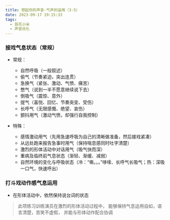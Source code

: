 ```yaml
---
title: 想起你的声音-气声的运用（3-5）
date: 2023-09-17 19:15:33
tags:
  - 苔花小米
  - 声音优化
---
```


### 接戏气息状态（常规）

- 常规：
  - 自然呼吸（一般叙述）
  - 偷气（节奏紧迫，突出连贯）
  - 急换气（紧张、激动、气愤、痛苦）
  - 憋气（说到一半不愿意继续说下去）
  - 倒吸气（震惊、意外）
  - 提气（喜悦、回忆、节奏突变、受伤）
  - 长呼气（无限感慨、绝望、哀伤）
  - 颤抖用气（激动气愤，却强行自我控制）

- 特殊：
  - 感情激动用气（先用急速呼吸为自己的清晰做准备，然后接戏紧凑）
  - 从远处跑来报告急事时用气（保持喘息感同时吐字清楚）
  - 激烈的形体活动中对话用气（吸气快而深）
  - 重病及临终前气息状态（渐轻、渐缓、减弱）
  - 自然环境的变化与呼吸状态（冷：“嘶。。。”哆嗦、长呼气长吸气；热：深吸一口气，快速呼出）

### 打斗戏动作感气息运用

- 在形体活动中，依然保持说台词的状态

> 此项练习训练演员在激烈的形体活动过程中，
> 能够保持气息运用自如，语言清楚，苦笑不虚假，
> 并能与形体动作配合协调

